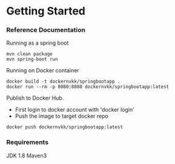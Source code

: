 # Getting Started

### Reference Documentation
Running as a spring boot
```
mvn clean package
mvn spring-boot run
```

Running on Docker container
```
docker build -t dockernvkk/springbootapp .
docker run --rm -p 8080:8080 dockernvkk/springbootapp:latest
```

Publish to Docker Hub.
* First login to docker account with 'docker login'
* Push the image to target docker repo
```
docker push dockernvkk/springbootapp:latest
```


### Requirements
JDK 1.8
Maven3